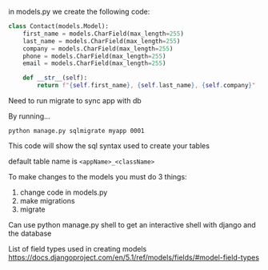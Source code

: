 in models.py we create the following code:
```py
class Contact(models.Model):
    first_name = models.CharField(max_length=255)
    last_name = models.CharField(max_length=255)
    company = models.CharField(max_length=255)
    phone = models.CharField(max_length=255)
    email = models.CharField(max_length=255)

    def __str__(self):
        return f"{self.first_name}, {self.last_name}, {self.company}"
```

Need to run migrate to sync app with db

By running...
```
python manage.py sqlmigrate myapp 0001
```
This code will show the sql syntax used to create your tables

default table name is ```<appName>_<className>```

To make changes to the models you must do 3 things:
1. change code in models.py
2. make migrations
3. migrate

Can use python manage.py shell to get an interactive shell with django and the database

List of field types used in creating models
https://docs.djangoproject.com/en/5.1/ref/models/fields/#model-field-types

